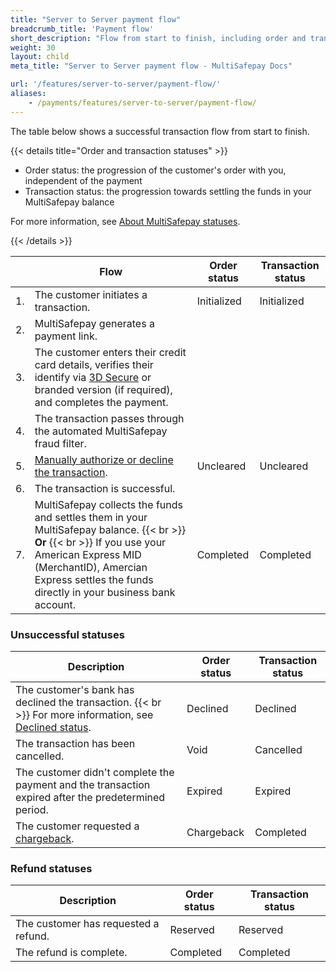 ```yaml
---
title: "Server to Server payment flow"
breadcrumb_title: 'Payment flow'
short_description: "Flow from start to finish, including order and transaction status changes"
weight: 30
layout: child
meta_title: "Server to Server payment flow - MultiSafepay Docs"

url: '/features/server-to-server/payment-flow/'
aliases:
    - /payments/features/server-to-server/payment-flow/
---
```

The table below shows a successful transaction flow from start to finish.  

{{< details title="Order and transaction statuses" >}}

- Order status: the progression of the customer's order with you, independent of the payment
- Transaction status: the progression towards settling the funds in your MultiSafepay balance

For more information, see [About MultiSafepay statuses](/payments/multisafepay-statuses/).

{{< /details >}}

|   | Flow | Order status | Transaction status |
|---|---|---|---|
| 1. | The customer initiates a transaction. | Initialized | Initialized |
| 2. | MultiSafepay generates a payment link. |   |  |
| 3. | The customer enters their credit card details, verifies their identify via [3D Secure](/faq/payment-regulations/about-3d-secure/) or branded version (if required), and completes the payment. | | |
| 4. | The transaction passes through the automated MultiSafepay fraud filter. |  |  |
| 5. | [Manually authorize or decline the transaction](/payments/methods/credit-and-debit-cards/user-guide/evaluating-uncleared-transactions/). | Uncleared | Uncleared |
| 6. | The transaction is successful. |  |  |
| 7. | MultiSafepay collects the funds and settles them in your MultiSafepay balance. {{< br >}} **Or** {{< br >}} If you use your American Express MID (MerchantID), Amercian Express settles the funds directly in your business bank account. | Completed | Completed |

### Unsuccessful statuses

| Description | Order status | Transaction status |
|---|---|---|
| The customer's bank has declined the transaction. {{< br >}} For more information, see [Declined status](/faq/general/declined-status/). | Declined | Declined   |
| The transaction has been cancelled. | Void   | Cancelled   |
| The customer didn't complete the payment and the transaction expired after the predetermined period. | Expired | Expired |
| The customer requested a [chargeback](/payments/chargebacks/). | Chargeback | Completed   |

### Refund statuses

| Description | Order status | Transaction status |
|---|---|---|
| The customer has requested a refund. | Reserved    | Reserved   |
| The refund is complete.  | Completed      | Completed   |




